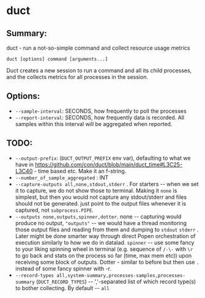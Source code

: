 # duct

## Summary:

duct - run a not-so-simple command and collect resource usage metrics

`duct [options] command [arguments...]`

Duct creates a new session to run a command and all its child processes, and the collects metrics for all processes in the session.

## Options:
   - `--sample-interval`: SECONDS, how frequently to poll the processes
   - `--report-interval`: SECONDS, how frequently data is recorded. All samples within this interval will be aggregated when reported.


## TODO:
   - `--output-prefix`:  (`DUCT_OUTPUT_PREFIX` env var), defaulting to what we have in https://github.com/con/duct/blob/main/duct_time#L3C25-L3C40 - time based etc. Make it an f-string.
   - `--number_of_sample_aggregated` : INT
   - `--capture-outputs all,none,stdout,stderr` . For starters -- when we set it to capture, we do not show those to terminal. Making it `none` is simplest, but then you would not capture any stdout/stderr and files should not be generated. just point to the output files whenever it is captured, not `subprocess.PIPE`.
   - `--outputs none,outputs,spinner,dotter`. none -- capturing would produce no output, `"outputs"` -- we would have a thread monitoring those output files and reading from them and dumping to `stdout` `stderr` . Later might be done smarter way through direct Popen orchestration of execution similarly to how we do in datalad. `spinner` -- use some fancy to your liking spinning wheel in terminal (e.g. sequence of `/-\-` with `\r` to go back and stats on the process so far (time, max mem etc)) upon receiving some block of outputs. Dotter - similar to before but then use `.` instead of some fancy spinner with -r.
   - `--record-types all,system-summary,processes-samples,processes-summary`  (`DUCT_RECORD_TYPES`) -- ','-separated list of which record type(s) to bother collecting. By default -- `all`
